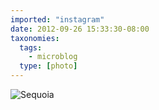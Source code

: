 ```yaml
---
imported: "instagram"
date: 2012-09-26 15:33:30-08:00
taxonomies:
  tags:
    - microblog
  type: [photo]
---
```

![Sequoia](/media/images/photos/2012/09/1e61b72651727ec55e8b605adaa5c12e.jpg)

